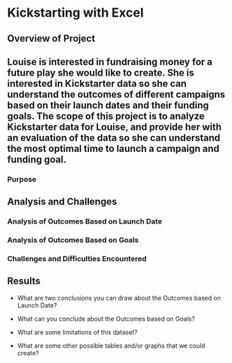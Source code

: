 # Kickstarting with Excel

## Overview of Project
  Louise is interested in fundraising money for a future play she would like to create. She is interested in Kickstarter data so she can understand the outcomes of different campaigns based on their launch dates and their funding goals. The scope of this project is to analyze Kickstarter data for Louise, and provide her with an evaluation of the data so she can understand the most optimal time to launch a campaign and funding goal.
  ---
### Purpose

## Analysis and Challenges

### Analysis of Outcomes Based on Launch Date

### Analysis of Outcomes Based on Goals

### Challenges and Difficulties Encountered

## Results

- What are two conclusions you can draw about the Outcomes based on Launch Date?

- What can you conclude about the Outcomes based on Goals?

- What are some limitations of this dataset?

- What are some other possible tables and/or graphs that we could create?
